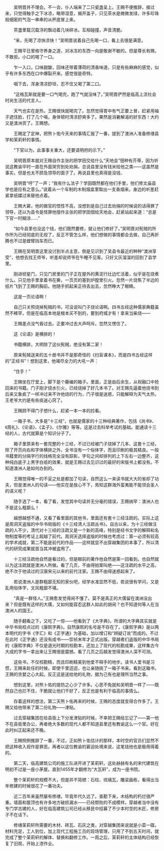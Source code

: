 　　吴明晋并不理会。不一会，仆人端来了二只瓷盏呈上。王赐不便推辞，接过来，只觉得触手之下冰凉，略带湿意，揭开盖子，只见茶水是微微发绿，许多珍珠般细密的气泡一串串的从杯底冒上来。

　　茶盏里载沉载浮的飘动着几块碎冰。互相碰撞，声音清脆。

　　“来，先喝了凉快凉快！”吴明晋说着自己先喝一口，看上去很是满意。

　　王赐平日里格守养身之道，对冰冻的东西一向是敬谢不敏的。但是尊长有赐，不敢拒。小口的喝了一口。

　　乍一入口，口味甜酸，回味还带着薄荷的清香味道，只是有些麻麻的感觉，似乎有许多东西在口中爆裂开来。感觉很是奇特。

　　咽下去，浑身清凉舒坦，忍不住又喝了第二口。

　　“这格瓦斯就是要一口气喝完，跑了气就没味了。”吴明晋俨然是临高上流社会时尚生活的代言人。

　　天气也实在是热，王赐很快就喝完了。忽然觉得胃中有气正要上冒，赶紧用袖子遮住脸，打了几个嗝，身体顿时清凉舒爽多了。果然是消暑解渴的好东西！大约又是澳洲货了。王赐想。

　　王赐定了定神，把熊卜佑今天来的事情汇报了一番，提到了澳洲人准备修缮县学和茉莉轩的事情。

　　“下官以为，此事事关重大，还要请明府的示下。”

　　吴明晋原本就对王赐自作主张的把学田交给什么“天地会”佃种有芥蒂，因为听说这教谕平时一直在外面哭穷到处劝捐，总说县里没有钱米给他之类——这虽然是事实，但是也太不顾及领导的面子了。再说县里也真得是没钱、

　　吴明晋“哼”了一声；“我有什么法子？学田既然都在他们手里，他们修文庙县学也是应有之意么。”说着从一个车制的木制烟盒里取出一支香烟来。身边的听差赶紧拿纸媒过来替他点着。

　　王赐大窘，他的做官的悟性不高，没想到是自己过去劝捐的时候说的话得罪了领导，还以为县令是怪罪他擅作主张的把学田佃给天地会，赶紧站起来道：“总是下官一时糊涂……”

　　“如今县里也没这个钱，他们既然要修，就让他们修好了。”吴明晋对髡贼的所作所为已经彻底的无视了，反正不管怎么样，他们想做的事情都会去做，自己再折腾也不过是螳臂挡车而已。

　　王赐在吴明晋这里没讨到半点主意，倒是见识到了吴县令最近的种种“澳洲享受”，他想去找王师爷，听差却说师爷在午睡不见客。只好又灰溜溜的回到了县学里。

　　刚进棂星门，只见门房里的门子正在屋外的黄泥行灶边忙活着，似乎是在烧煮什么。只见他手里拿着书在撕，一页页的塞到炉膛里引火。忽然一片烧焦了半边的纸片飞到了王赐的胸前。他随手抓起来正待丢出去，忽然睁大了眼睛。

　　这是一页论语啊！

　　自己只关照烧掉髡贼的书，可没说叫门子烧论语啊。四书五经这种儒家典籍虽然不稀罕，但是在临高本地是根本买不到的，要到府城才有！拿来当柴烧——

　　王赐差点没气昏过去。正要冲过去大声呵斥。忽然又愣住了。

　　这《论语》是横排的！

　　书籍横排，大明除了这伙髡贼，绝没有第二家！

　　原来髡贼送来的五十册书并不是那奇怪的《扫盲课本》，而是四书五经这样的“正经书”！想到这里，他竭尽全力的大吼一声：

　　“住手！”

　　王赐坐在厅堂上，脚下是个藤编的箱子。里面，正是劫后余生，从祝融口中抢回来的书籍。门子刚才烧水引火，已经烧掉了好几本书了。对王赐先逼着他烧书到后来又象疯了一样冲过来不许他烧的行为，门子很是迷惑，只能解释为天气太热，王老爷大约是有些痰迷心窍了。

　　王赐顾不得门子想什么，赶紧一本一本的捡看。

　　一箱子书，大多是“十三经”，也就是儒家的十三种经典著作，包括《尚书》、《周礼》、《论语》、《孟子》、《尔雅》等等。这是过去科举考试的基础。能通读十三经的人，古代就算是个知识分子了。

　　箱子里原来有一套完整的十三经，不过已经被门子烧掉了几本、这套十三经，除了开页向右和字体横排之外，全书没有一个俗体字，而且印刷的极其精良。一般书籍里的分隔字行的线格完全没有踪影，字句之间却排列的上下左右一边整齐，这种纯白底子上黑字白纸的效果，就是王赐过去见识过的最好的宋版书上都没有。不知道澳洲人是如何办到的。

　　王赐觉得唯一的不妥之处是都加了句读，自然这么一来读书就大大的省却了功夫，但是澳洲人的句读——他实在是放心不下，焉知这群海外蛮夷能不能领会圣人的语义呢？

　　随手选了一本，看了看，发觉其中句读并无分毫的错误，王赐纳罕：澳洲人也不是这么粗鄙么！

　　越想越想不通，又看了看里面的其他书，里面还有套十三经注疏的。实际上这是周洞天盗版的中华书局版的《十三经清人注疏丛书》。自古以来，为十三经做注疏的人不少，清代对十三经的注疏又是一个新的高峰，特别是经书文字的解释和名物制度等的考证上超越了前代。周洞天选择盗版的时候也考虑过：第一必须有较高的学术成就，第二不能是前代的作品——这样就显不出穿越集团的本事了，所以清代的研究成果就首当其冲被盗用了。

　　十三经注疏他自然是看过的，但是眼前的著作他自然是第一回看到。也自然就以为这注疏就是澳洲人所做。看了几页，不由得拍案叫绝——这注疏的水平之高，绝不次于他读过的汉唐宋元以来的前代注家。王赐不由得迷惑起来了。

　　若说澳洲人是群粗鄙无知的家伙吧，经学水准显然不低，若说很有学问，又是乱用俗体字，文风粗鄙不堪。

　　“真是一群怪人。”王赐愈发觉得闹不懂了。莫不是真正的大儒留在澳洲没出来？但是既有这样的大儒，又如何能容忍这群人如此的胡闹？也不知道何等人在当澳洲人的国王。

　　随手翻看之下，又吃了一惊——他看到了《大字典》。所谓的大字典其实就是中华书局校点过的《康熙字典》。自然康熙的名号是不存在了。《康熙字典》是以两本明代的字书《字汇》和《正字通》为基础，加以增订和“辨疑订讹”而成的。不过在此时《正字通》还没有成书——崇祯末年才正式出版。穿越者们盗版的中华书局的《康熙字典》不仅是道光时期的校勘本，还加上了现代的校勘成果，这样集古今大成的字书一拿出来让王赐很是震撼。看了几页之后越发觉得澳洲人深不可测。

　　这些书，不仅校勘精，而且印刷精美到他爱不释手的地步。读书人爱书是习惯，王赐来赴任的时候，即使千里迢迢，也让亲随挑了一箱子书来。看到这箱书，王赐的贪婪之心大起。反正这是送给他的礼物，据为己有也是理所当然之事。

　　想到这里，对熊卜佑的提防之心少了许多。心思不免就和吴明晋一样了——既然自己也拦不住，干脆就让他们干好了，反正也是有利于临高的事情么。

　　存着这样的想法，第二天熊卜佑再来的时候，王赐的态度就变得合作多了。王赐又给他带来了第二份礼物——津贴。

　　过去穿越集团在给县衙上下分发津贴的时候，不幸把王赐给忘记了——第一他不在县衙里办公，再者绝大多数的现代人都不知道县里还有教谕这么一个官。好在此时纠正起来还不晚。

　　王赐照例推辞了一番，不过，正如熊卜佑估计的那样，本时空的官员们显然不把这种收入视作是罪恶。再者以这位教谕的窘迫处境来说，这笔钱他也是极用得着的。

　　第二天，临高建筑公司的施工队进开进了茉莉轩。这处赫赫有名的宋代建筑在明初不过是一座小茅屋。直到1455年才翻修为“大瓦轩”，成为一座书院。

　　整个茉莉轩的规模不大，但是并不简陋：石柱、琉璃瓦，雕梁画栋，看得出当年修建的时候很花了一番功夫。

　　近二百年来虽然屡有修缮，毕竟年代久远了。查勘下来，木结构的朽烂很严重。墙面和屋顶也有许多地方破损漏水——已经颓败的不成模样。穿越者当中没有专门学古建的人，好在临高建筑公司已经从移民中招募了不少本时空的木匠，修房子不在话下。

　　修缮茉莉轩所需要的木材、砖瓦、石灰之类，对穿越集团来说就是小菜一碟。材料充足，工人到位，加上现代工程施工员的现场管理，只用了不到五天时间，就完成了整个茉莉轩的解体、替换和翻修工作。一周之后，茉莉轩的主体结构已经恢复了旧观，开始上漆作业。
